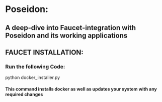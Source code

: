 # Poseidon: 
## A deep-dive into Faucet-integration with Poseidon and its working applications

## FAUCET INSTALLATION:

### Run the following Code:
python docker_installer.py

#### This command installs docker as well as updates your system with any required changes

